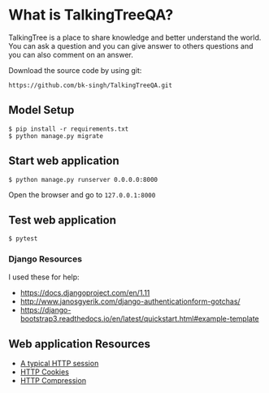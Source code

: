 # What is TalkingTreeQA?
TalkingTree is a place to share knowledge and better understand the world. You can ask a question and you can give answer to others questions and you can also comment on an answer.


Download the source code by using git:

```
https://github.com/bk-singh/TalkingTreeQA.git
```

## Model Setup

```
$ pip install -r requirements.txt
$ python manage.py migrate
```

## Start web application

```
$ python manage.py runserver 0.0.0.0:8000
```
Open the browser and go to `127.0.0.1:8000`



## Test web application

```
$ pytest
```

### Django Resources

I used these for help:

- https://docs.djangoproject.com/en/1.11
- http://www.janosgyerik.com/django-authenticationform-gotchas/
- https://django-bootstrap3.readthedocs.io/en/latest/quickstart.html#example-template


## Web application Resources

- [A typical HTTP session](https://developer.mozilla.org/en-US/docs/Web/HTTP/Session)
- [HTTP Cookies](https://developer.mozilla.org/en-US/docs/Web/HTTP/Cookies)
- [HTTP Compression](https://developer.mozilla.org/en-US/docs/Web/HTTP/Compression)
